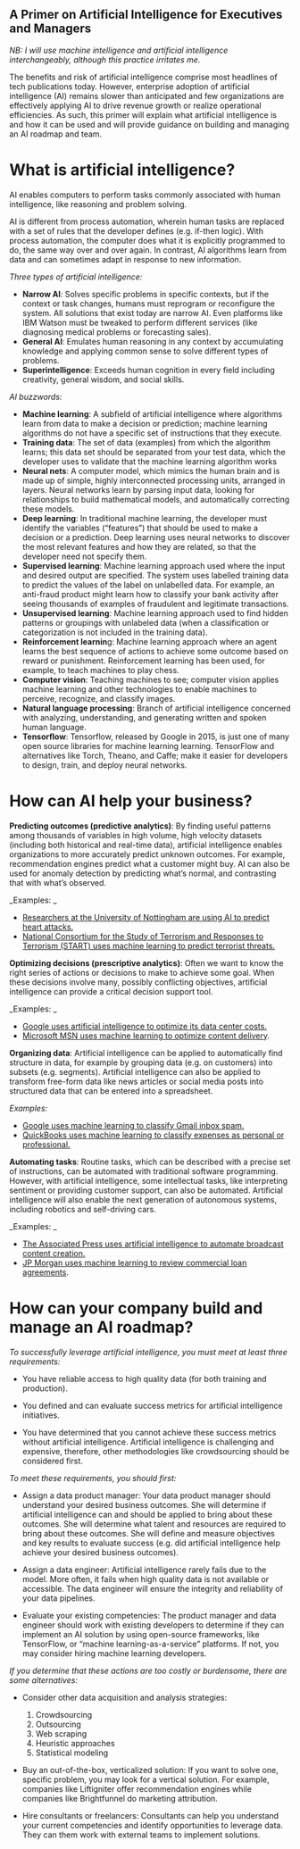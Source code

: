 ## A Primer on Artificial Intelligence for Executives and Managers

_NB: I will use machine intelligence and artificial intelligence interchangeably, although this practice irritates me._

The benefits and risk of artificial intelligence comprise most headlines of tech publications today. However, enterprise adoption of artificial intelligence (AI) remains slower than anticipated and few organizations are effectively applying AI to drive revenue growth or realize operational efficiencies. As such, this primer will explain what artificial intelligence is and how it can be used and will provide guidance on building and managing an AI roadmap and team. 

#  What is artificial intelligence?

AI enables computers to perform tasks commonly associated with human intelligence, like reasoning and problem solving. 

AI is different from process automation, wherein human tasks are replaced with a set of rules that the developer defines (e.g. if-then logic). With process automation, the computer does what it is explicitly programmed to do, the same way over and over again. In contrast, AI algorithms learn from data and can sometimes adapt in response to new information. 

_Three types of artificial intelligence:_
- **Narrow AI**: Solves specific problems in specific contexts, but if the context or task changes, humans must reprogram or reconfigure the system. AlI solutions that exist today are narrow AI. Even platforms like IBM Watson must be tweaked to perform different services (like diagnosing medical problems or forecasting sales).
- **General AI**: Emulates human reasoning in any context by accumulating knowledge and applying common sense to solve different types of problems. 
- **Superintelligence**: Exceeds human cognition in every field including creativity, general wisdom, and social skills.

_AI buzzwords:_
- **Machine learning**: A subfield of artificial intelligence where algorithms learn from data to make a decision or prediction; machine learning algorithms do not have a specific set of instructions that they execute.
- **Training data**: The set of data (examples) from which the algorithm learns; this data set should be separated from your test data, which the developer uses to validate that the machine learning algorithm works 
- **Neural nets**: A computer model, which mimics the human brain and is made up of simple, highly interconnected processing units, arranged in layers. Neural networks learn by parsing input data, looking for relationships to build mathematical models, and automatically correcting these models. 
- **Deep learning**: In traditional machine learning, the developer must identify the variables (“features”) that should be used to make a decision or a prediction. Deep learning uses neural networks to discover the most relevant features and how they are related, so that the developer need not specify them. 
- **Supervised learning**: Machine learning approach used where the input and desired output are specified. The system uses labelled training data to predict the values of the label on unlabelled data. For example, an anti-fraud product might learn how to classify your bank activity after seeing thousands of examples of fraudulent and legitimate transactions.  
- **Unsupervised learning**: Machine learning approach used to find hidden patterns or groupings with unlabeled data (when a classification or categorization is not included in the training data). 
- **Reinforcement learnin**g: Machine learning approach where an agent learns the best sequence of actions to achieve some outcome based on reward or punishment. Reinforcement learning has been used, for example, to teach machines to play chess. 
- **Computer vision**: Teaching machines to see; computer vision applies machine learning and other technologies to enable machines to perceive, recognize, and classify images.
- **Natural language processing**: Branch of artificial intelligence concerned with analyzing, understanding, and generating written and spoken human language.
- **Tensorflow**: Tensorflow, released by Google in 2015, is just one of many open source libraries for machine learning learning. TensorFlow and alternatives like Torch, Theano, and Caffe; make it easier for developers to design, train, and deploy neural networks.

#  How can AI help your business?

**Predicting outcomes (predictive analytics)**: By finding useful patterns among thousands of variables in high volume, high velocity datasets (including both historical and real-time data), artificial intelligence enables organizations to more accurately predict unknown outcomes. For example, recommendation engines predict what a customer might buy. AI can also be used for anomaly detection by predicting what’s normal, and contrasting that with what’s observed. 

_Examples: _
- [Researchers at the University of Nottingham are using AI to predict heart attacks.](http://www.digitaltrends.com/health-fitness/ai-algorithm-heart-attack/) 
- [National Consortium for the Study of Terrorism and Responses to Terrorism (START) uses machine learning to predict terrorist threats.](http://www.start.umd.edu/news/advancing-machine-learning-algorithms-could-predict-terrorist-threats)


**Optimizing decisions (prescriptive analytics)**: Often we want to know the right series of actions or decisions to make to achieve some goal. When these decisions involve many, possibly conflicting objectives, artificial intelligence can provide a critical decision support tool. 

_Examples: _
- [Google uses artificial intelligence to optimize its data center costs.](https://deepmind.com/blog/deepmind-ai-reduces-google-data-centre-cooling-bill-40/)  
- [Microsoft MSN uses machine learning to optimize content delivery](http://www.marketingdive.com/news/microsoft-research-taps-machine-learning-to-automate-website-optimization/430333/).


**Organizing data**: Artificial intelligence can be applied to automatically find structure in data, for example by grouping data (e.g. on customers) into subsets (e.g. segments). Artificial intelligence can also be applied to transform free-form data like news articles or social media posts into structured data that can be entered into a spreadsheet. 

_Examples:_
- [Google uses machine learning to classify Gmail inbox spam.](http://www.zdnet.com/article/googles-machine-learning-helping-it-catch-spam-to-gmail/) 
- [QuickBooks uses machine learning to classify expenses as personal or professional.](http://www.pymnts.com/news/b2b-payments/2017/quickbooks-intuit-machine-learning-expense-management-self-employed/)


**Automating tasks**: Routine tasks, which can be described with a precise set of instructions, can be automated with traditional software programming. However, with artificial intelligence, some intellectual tasks, like interpreting sentiment or providing customer support, can also be automated. Artificial intelligence will also enable the next generation of autonomous systems, including robotics and self-driving cars. 

_Examples: _
- [The Associated Press uses artificial intelligence to automate broadcast content creation.](http://www.niemanlab.org/2016/10/the-ap-wants-to-use-machine-learning-to-automate-turning-print-stories-into-broadcast-ones/)
- [JP Morgan uses machine learning to review commercial loan agreements](https://www.bloomberg.com/news/articles/2017-02-28/jpmorgan-marshals-an-army-of-developers-to-automate-high-finance).
 

#  How can your company build and manage an AI roadmap?

_To successfully leverage artificial intelligence, you must meet at least three requirements:_
- You have reliable access to high quality data (for both training and production).

- You defined and can evaluate success metrics for artificial intelligence initiatives.

- You have determined that you cannot achieve these success metrics without artificial intelligence. Artificial intelligence is challenging and expensive, therefore, other methodologies like crowdsourcing should be considered first.
 

_To meet these requirements, you should first:_
- Assign a data product manager: Your data product manager should understand your desired business outcomes. She will determine if artificial intelligence can and should be applied to bring about these outcomes. She will determine what talent and resources are required to bring about these outcomes. She will define and measure objectives and key results to evaluate success (e.g. did artificial intelligence help achieve your desired business outcomes). 

- Assign a data engineer: Artificial intelligence rarely fails due to the model. More often, it fails when high quality data is not available or accessible. The data engineer will ensure the integrity and reliability of your data pipelines. 

- Evaluate your existing competencies: The product manager and data engineer should work with existing developers to determine if they can implement an AI solution by using open-source frameworks, like TensorFlow, or “machine learning-as-a-service” platforms. If not, you may consider hiring machine learning developers.


_If you determine that these actions are too costly or burdensome, there are some alternatives:_
- Consider other data acquisition and analysis strategies:
	1. Crowdsourcing
    2. Outsourcing
    3. Web scraping
    4. Heuristic approaches
    5. Statistical modeling
- Buy an out-of-the-box, verticalized solution: If you want to solve one, specific problem, you may look for a vertical solution. For example, companies like Liftigniter offer recommendation engines while companies like Brightfunnel do marketing attribution. 

- Hire consultants or freelancers: Consultants can help you understand your current competencies and identify opportunities to leverage data. They can them work with external teams to implement solutions.



